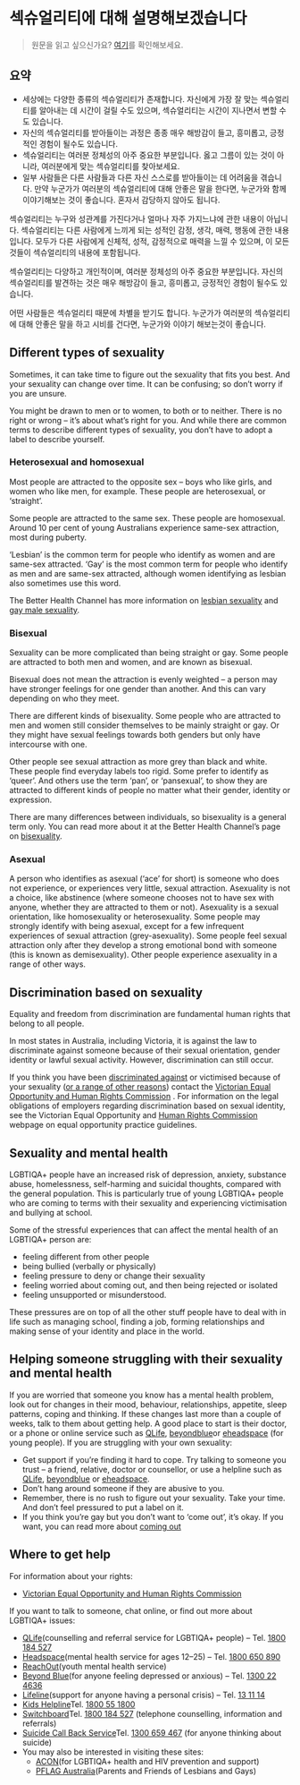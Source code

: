 # 섹슈얼리티에 대해 설명해보겠습니다
> 원문을 읽고 싶으신가요? [여기](https://www.betterhealth.vic.gov.au/health/healthyliving/Sexuality-explained)를 확인해보세요.

## 요약
- 세상에는 다양한 종류의 섹슈얼리티가 존재합니다. 자신에게 가장 잘 맞는 섹슈얼리티를 알아내는 데 시간이 걸릴 수도 있으며, 섹슈얼리티는 시간이 지나면서 변할 수도 있습니다.
- 자신의 섹슈얼리티를 받아들이는 과정은 종종 매우 해방감이 들고, 흥미롭고, 긍정적인 경험이 될수도 있습니다.
- 섹슈얼리티는 여러분 정체성의 아주 중요한 부분입니다. 옳고 그름이 있는 것이 아니라, 여러분에게 맞는 섹슈얼리티를 찾아보세요.
- 일부 사람들은 다른 사람들과 다른 자신 스스로를 받아들이는 데 어려움을 겪습니다. 만약 누군가가 여러분의 섹슈얼리티에 대해 안좋은 말을 한다면, 누군가와 함께 이야기해보는 것이 좋습니다. 혼자서 감당하지 않아도 됩니다.

섹슈얼리티는 누구와 성관계를 가진다거나 얼마나 자주 가지느냐에 관한 내용이 아닙니다. 섹슈얼리티는 다른 사람에게 느끼게 되는 성적인 감정, 생각, 매력, 행동에 관한 내용입니다. 모두가 다른 사람에게 신체적, 성적, 감정적으로 매력을 느낄 수 있으며, 이 모든 것들이 섹슈얼리티의 내용에 포함됩니다.

섹슈얼리티는 다양하고 개인적이며, 여러분 정체성의 아주 중요한 부분입니다. 자신의 섹슈얼리티를 발견하는 것은 매우 해방감이 들고, 흥미롭고, 긍정적인 경험이 될수도 있습니다.

어떤 사람들은 섹슈얼리티 때문에 차별을 받기도 합니다. 누군가가 여러분의 섹슈얼리티에 대해 안좋은 말을 하고 시비를 건다면, 누군가와 이야기 해보는것이 좋습니다.


## Different types of sexuality
Sometimes, it can take time to figure out the sexuality that fits you best. And your sexuality can change over time. It can be confusing; so don’t worry if you are unsure.

You might be drawn to men or to women, to both or to neither. There is no right or wrong – it’s about what’s right for you. And while there are common terms to describe different types of sexuality, you don’t have to adopt a label to describe yourself.

### Heterosexual and homosexual
Most people are attracted to the opposite sex – boys who like girls, and women who like men, for example. These people are heterosexual, or ‘straight’.

Some people are attracted to the same sex. These people are homosexual. Around 10 per cent of young Australians experience same-sex attraction, most during puberty.

‘Lesbian’ is the common term for people who identify as women and are same-sex attracted. ‘Gay’ is the most common term for people who identify as men and are same-sex attracted, although women identifying as lesbian also sometimes use this word.

The Better Health Channel has more information on [lesbian sexuality](https://www.betterhealth.vic.gov.au/health/healthyliving/lesbian-sexuality) and [gay male sexuality](https://www.betterhealth.vic.gov.au/health/healthyliving/gay%20male%20sexuality).


### Bisexual
Sexuality can be more complicated than being straight or gay. Some people are attracted to both men and women, and are known as bisexual.

Bisexual does not mean the attraction is evenly weighted – a person may have stronger feelings for one gender than another. And this can vary depending on who they meet.

There are different kinds of bisexuality. Some people who are attracted to men and women still consider themselves to be mainly straight or gay. Or they might have sexual feelings towards both genders but only have intercourse with one.

Other people see sexual attraction as more grey than black and white. These people find everyday labels too rigid. Some prefer to identify as ‘queer’. And others use the term ‘pan’, or ‘pansexual’, to show they are attracted to different kinds of people no matter what their gender, identity or expression.

There are many differences between individuals, so bisexuality is a general term only. You can read more about it at the Better Health Channel’s page on [bisexuality](https://www.betterhealth.vic.gov.au/health/healthyliving/bisexuality).


### Asexual
A person who identifies as asexual (‘ace’ for short) is someone who does not experience, or experiences very little, sexual attraction. Asexuality is not a choice, like abstinence (where someone chooses not to have sex with anyone, whether they are attracted to them or not). Asexuality is a sexual orientation, like homosexuality or heterosexuality. Some people may strongly identify with being asexual, except for a few infrequent experiences of sexual attraction (grey-asexuality). Some people feel sexual attraction only after they develop a strong emotional bond with someone (this is known as demisexuality). Other people experience asexuality in a range of other ways.


## Discrimination based on sexuality
Equality and freedom from discrimination are fundamental human rights that belong to all people.

In most states in Australia, including Victoria, it is against the law to discriminate against someone because of their sexual orientation, gender identity or lawful sexual activity. However, discrimination can still occur.

If you think you have been [discriminated against](https://www.humanrightscommission.vic.gov.au/discrimination) or victimised because of your sexuality ([or a range of other reasons](https://www.humanrights.vic.gov.au/for-individuals/discrimination/)) contact the [Victorian Equal Opportunity and Human Rights Commission](https://www.humanrightscommission.vic.gov.au/home/about-us/contact-us) [](https://www.humanrightscommission.vic.gov.au/home/about-us/contact-us). For information on the legal obligations of employers regarding discrimination based on sexual identity, see the Victorian Equal Opportunity and [Human Rights Commission](https://www.humanrights.vic.gov.au/) webpage on equal opportunity practice guidelines.


## Sexuality and mental health
LGBTIQA+ people have an increased risk of depression, anxiety, substance abuse, homelessness, self-harming and suicidal thoughts, compared with the general population. This is particularly true of young LGBTIQA+ people who are coming to terms with their sexuality and experiencing victimisation and bullying at school.

Some of the stressful experiences that can affect the mental health of an LGBTIQA+ person are:

- feeling different from other people
- being bullied (verbally or physically)
- feeling pressure to deny or change their sexuality
- feeling worried about coming out, and then being rejected or isolated
- feeling unsupported or misunderstood.

These pressures are on top of all the other stuff people have to deal with in life such as managing school, finding a job, forming relationships and making sense of your identity and place in the world.


## Helping someone struggling with their sexuality and mental health
If you are worried that someone you know has a mental health problem, look out for changes in their mood, behaviour, relationships, appetite, sleep patterns, coping and thinking. If these changes last more than a couple of weeks, talk to them about getting help. A good place to start is their doctor, or a phone or online service such as [QLife](https://qlife.org.au/), [beyondblue](https://www.beyondblue.org.au/)or [eheadspace](https://www.eheadspace.org.au/) (for young people). If you are struggling with your own sexuality:

- Get support if you’re finding it hard to cope. Try talking to someone you trust – a friend, relative, doctor or counsellor, or use a helpline such as [QLife](https://qlife.org.au/), [beyondblue](https://www.beyondblue.org.au/) or [eheadspace](https://www.eheadspace.org.au/).
- Don’t hang around someone if they are abusive to you.
- Remember, there is no rush to figure out your sexuality. Take your time. And don’t feel pressured to put a label on it.
- If you think you’re gay but you don’t want to ‘come out’, it’s okay. If you want, you can read more about [coming out](http://au.reachout.com/coming-out)


## Where to get help
For information about your rights:

- [Victorian Equal Opportunity and Human Rights Commission](http://www.humanrightscommission.vic.gov.au/discrimination/discrimination/types-of-discrimination/gender-identity-lawful-sexual-activity-sexual-orientation)

If you want to talk to someone, chat online, or find out more about LGBTIQA+ issues:

- [QLife](https://qlife.org.au)(counselling and referral service for LGBTIQA+ people) – Tel. [1800 184 527](tel:1800184527)
- [Headspace](https://headspace.org.au/)(mental health service for ages 12–25) – Tel. [1800 650 890](tel:1800650890)
- [ReachOut](http://au.reachout.com)(youth mental health service)
- [Beyond Blue](https://www.beyondblue.org.au)(for anyone feeling depressed or anxious) – Tel. [1300 22 4636](tel:1300224636)
- [Lifeline](https://www.lifeline.org.au)(support for anyone having a personal crisis) – Tel. [13 11 14](tel:131114)
- [Kids Helpline](https://kidshelpline.com.au)Tel. [1800 55 1800](tel:1800551800)
- [Switchboard](http://www.switchboard.org.au)Tel. [1800 184 527](tel:1800184527) (telephone counselling, information and referrals)
- [Suicide Call Back Service](https://www.suicidecallbackservice.org.au)Tel. [1300 659 467](tel:1300659467) (for anyone thinking about suicide)
- You may also be interested in visiting these sites:
	- [ACON](http://www.acon.org.au)(for LGBTIQA+ health and HIV prevention and support)
	- [PFLAG Australia](http://pflagaustralia.org.au/)(Parents and Friends of Lesbians and Gays)
